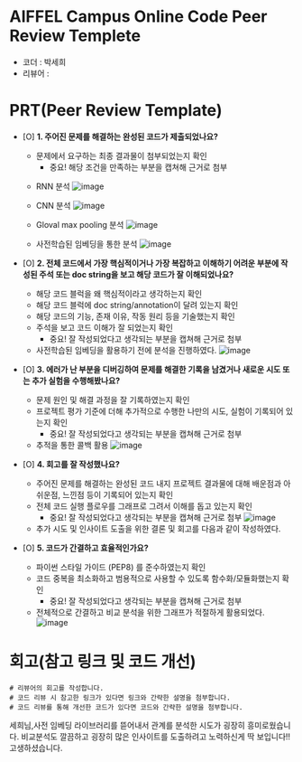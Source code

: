 # AIFFEL Campus Online Code Peer Review Templete
- 코더 : 박세희
- 리뷰어 : 


# PRT(Peer Review Template)
- [O]  **1. 주어진 문제를 해결하는 완성된 코드가 제출되었나요?**
    - 문제에서 요구하는 최종 결과물이 첨부되었는지 확인
        - 중요! 해당 조건을 만족하는 부분을 캡쳐해 근거로 첨부
     * RNN 분석
     ![image](https://github.com/user-attachments/assets/3ba60941-6552-4e41-8ed7-246d039ff4b5)

     * CNN 분석
     ![image](https://github.com/user-attachments/assets/bbe9ddfb-b094-4968-a834-de2b9cdc7f15)

     * Gloval max pooling 분석
     ![image](https://github.com/user-attachments/assets/4071832f-6f04-4fc3-8515-0ba37d14a069)

     * 사전학습된 임베딩을 통한 분석
     ![image](https://github.com/user-attachments/assets/f28de7ba-ef8e-4697-ac5d-af45c51af37e)

- [O]  **2. 전체 코드에서 가장 핵심적이거나 가장 복잡하고 이해하기 어려운 부분에 작성된 
주석 또는 doc string을 보고 해당 코드가 잘 이해되었나요?**
    - 해당 코드 블럭을 왜 핵심적이라고 생각하는지 확인
    - 해당 코드 블럭에 doc string/annotation이 달려 있는지 확인
    - 해당 코드의 기능, 존재 이유, 작동 원리 등을 기술했는지 확인
    - 주석을 보고 코드 이해가 잘 되었는지 확인
        - 중요! 잘 작성되었다고 생각되는 부분을 캡쳐해 근거로 첨부
    * 사전학습된 임베딩을 활용하기 전에 분석을 진행하였다.
    ![image](https://github.com/user-attachments/assets/24bb3f3f-9ec4-4e6e-823d-e7629e92e5b7)

- [O]  **3. 에러가 난 부분을 디버깅하여 문제를 해결한 기록을 남겼거나
새로운 시도 또는 추가 실험을 수행해봤나요?**
    - 문제 원인 및 해결 과정을 잘 기록하였는지 확인
    - 프로젝트 평가 기준에 더해 추가적으로 수행한 나만의 시도, 
    실험이 기록되어 있는지 확인
        - 중요! 잘 작성되었다고 생각되는 부분을 캡쳐해 근거로 첨부
    * 추적을 통한 콜백 활용
    ![image](https://github.com/user-attachments/assets/dee009ca-32cf-4e3c-9ec0-082c582aef68)
      
- [O]  **4. 회고를 잘 작성했나요?**
    - 주어진 문제를 해결하는 완성된 코드 내지 프로젝트 결과물에 대해
    배운점과 아쉬운점, 느낀점 등이 기록되어 있는지 확인
    - 전체 코드 실행 플로우를 그래프로 그려서 이해를 돕고 있는지 확인
        - 중요! 잘 작성되었다고 생각되는 부분을 캡쳐해 근거로 첨부
    ![image](https://github.com/user-attachments/assets/eec52257-e544-49ac-b5d0-02a4d5209c9c)
    * 추가 시도 및 인사이트 도출을 위한 결론 및 회고를 다음과 같이 작성하였다. 

- [O]  **5. 코드가 간결하고 효율적인가요?**
    - 파이썬 스타일 가이드 (PEP8) 를 준수하였는지 확인
    - 코드 중복을 최소화하고 범용적으로 사용할 수 있도록 함수화/모듈화했는지 확인
        - 중요! 잘 작성되었다고 생각되는 부분을 캡쳐해 근거로 첨부


    * 전체적으로 간결하고 비교 분석을 위한 그래프가 적절하게 활용되었다.
    ![image](https://github.com/user-attachments/assets/0ed3d6e7-623b-4278-8750-fd38c74bb69c)


# 회고(참고 링크 및 코드 개선)
```
# 리뷰어의 회고를 작성합니다.
# 코드 리뷰 시 참고한 링크가 있다면 링크와 간략한 설명을 첨부합니다.
# 코드 리뷰를 통해 개선한 코드가 있다면 코드와 간략한 설명을 첨부합니다.
```
세희님,사전 임베딩 라이브러리를 뜯어내서 관계를 분석한 시도가 굉장히 흥미로웠습니다. 비교분석도 깔끔하고 굉장히 많은 인사이트를 도출하려고 노력하신게 딱 보입니다!! 고생하셨습니다.
